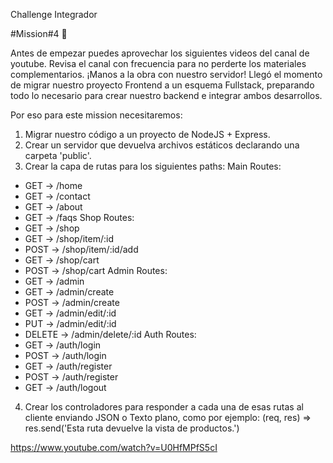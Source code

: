 Challenge Integrador

#Mission#4 🚀

Antes de empezar puedes aprovechar los siguientes videos del canal de
youtube. Revisa el canal con frecuencia para no perderte los materiales
complementarios.
¡Manos a la obra con nuestro servidor!
Llegó el momento de migrar nuestro proyecto Frontend a un esquema
Fullstack, preparando todo lo necesario para crear nuestro backend e
integrar ambos desarrollos.

Por eso para este mission necesitaremos:
1. Migrar nuestro código a un proyecto de NodeJS + Express.
2. Crear un servidor que devuelva archivos estáticos declarando una
carpeta 'public'.
3. Crear la capa de rutas para los siguientes paths:
Main Routes:
- GET -> /home
- GET -> /contact
- GET -> /about
- GET -> /faqs
Shop Routes:
- GET -> /shop
- GET -> /shop/item/:id
- POST -> /shop/item/:id/add
- GET -> /shop/cart
- POST -> /shop/cart
Admin Routes:
- GET -> /admin
- GET -> /admin/create
- POST -> /admin/create
- GET -> /admin/edit/:id
- PUT -> /admin/edit/:id
- DELETE -> /admin/delete/:id
Auth Routes:
- GET -> /auth/login
- POST -> /auth/login
- GET -> /auth/register
- POST -> /auth/register
- GET -> /auth/logout
4. Crear los controladores para responder a cada una de esas rutas al
cliente enviando JSON o Texto plano, como por ejemplo:
(req, res) => res.send('Esta ruta devuelve la vista de
productos.')

https://www.youtube.com/watch?v=U0HfMPfS5cI


